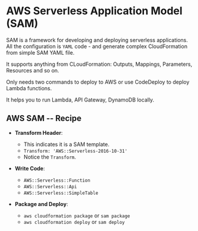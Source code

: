 AWS Serverless Application Model (SAM)
======================================

SAM is a framework for developing and deploying serverless applications. All
the configuration is `YAML` code - and generate complex CloudFormation from
simple SAM YAML file.

It supports anything from CLoudFormation: Outputs, Mappings, Parameters,
Resources and so on.

Only needs two commands to deploy to AWS or use CodeDeploy to deploy Lambda
functions.

It helps you to run Lambda, API Gateway, DynamoDB locally.

AWS SAM -- Recipe
-----------------

- **Transform Header**:
    - This indicates it is a SAM template.
    - `Transform: 'AWS::Serverless-2016-10-31'`
    - Notice the `Transform`.

- **Write Code**:
    - `AWS::Serverless::Function`
    - `AWS::Serverless::Api`
    - `AWS::Serverless::SimpleTable`

- **Package and Deploy**:
    - `aws cloudformation package` or `sam package`
    - `aws cloudformation deploy` or `sam deploy`


